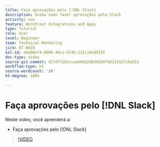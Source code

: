 ```yaml
---
title: Faça aprovações pelo [!DNL Slack]
description: Saiba como fazer aprovações pelo Slack
activity: use
feature: Workfront Integrations and Apps
type: Tutorial
role: User
level: Beginner
team: Technical Marketing
jira: KT-8819
exl-id: abe86ef4-8090-44ca-bf4b-115c14e95515
doc-type: video
source-git-commit: d17df7162ccaab6b62db34209f50131927c0a532
workflow-type: ht
source-wordcount: '24'
ht-degree: 100%

---
```


# Faça aprovações pelo [!DNL Slack]

Neste vídeo, você aprenderá a:

* Faça aprovações pelo [!DNL Slack]

>[!VIDEO](https://video.tv.adobe.com/v/3436361/?quality=12&learn=on&enablevpops&captions=por_br)

